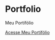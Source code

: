 # Portfolio
 Meu Portifólio

<a href="https://pedro923-dev.github.io/Portfolio/pagina001" target="_blank" class="externo">Acesse Meu Portifólio</a>